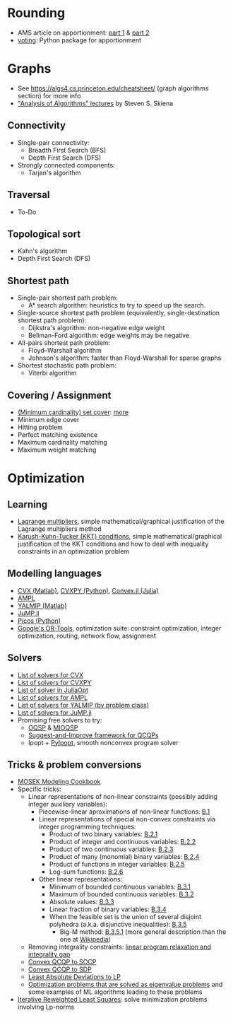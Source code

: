 # Rounding
- AMS article on apportionment: [part 1](http://www.ams.org/publicoutreach/feature-column/fcarc-apportion1) & [part 2](http://www.ams.org/publicoutreach/feature-column/fcarc-apportionii1)
- [voting](https://github.com/crflynn/voting): Python package for apportionment 

# Graphs
- See https://algs4.cs.princeton.edu/cheatsheet/ (graph algorithms section) for more info
- ["Analysis of Algorithms" lectures](https://www3.cs.stonybrook.edu/~skiena/373/videos/) by Steven S. Skiena

## Connectivity
- Single-pair connectivity:
  - Breadth First Search (BFS)
  - Depth First Search (DFS)
- Strongly connected components:
  - Tarjan's algorithm
  
## Traversal
- To-Do

## Topological sort
- Kahn's algorithm
- Depth First Search (DFS)

## Shortest path
- Single-pair shortest path problem:
  - A* search algorithm: heuristics to try to speed up the search.
- Single-source shortest path problem (equivalently, single-destination shortest path problem): 
  - Dijkstra's algorithm: non-negative edge weight
  - Bellman-Ford algorithm: edge weights may be negative
- All-pairs shortest path problem:
  - Floyd–Warshall algorithm
  - Johnson's algorithm: faster than Floyd-Warshall for sparse graphs
- Shortest stochastic path problem:
  - Viterbi algorithm

## Covering / Assignment
- [(Minimum cardinality) set cover](https://en.wikipedia.org/wiki/Set_cover_problem): [more](https://jeremykun.com/2015/05/04/the-many-faces-of-set-cover/)
- Minimum edge cover
- Hitting problem
- Perfect matching existence
- Maximum cardinality matching
- Maximum weight matching


# Optimization
## Learning
- [Lagrange multipliers](http://www.onmyphd.com/?p=lagrange.multipliers), simple mathematical/graphical justification of the Lagrange multipliers method
- [Karush-Kuhn-Tucker (KKT) conditions](http://www.onmyphd.com/?p=kkt.karush.kuhn.tucker), simple mathematical/graphical justification of the KKT conditions and how to deal with inequality constraints in an optimization problem

## Modelling languages
- [CVX (Matlab)](http://cvxr.com/cvx/), [CVXPY (Python)](http://www.cvxpy.org/en/latest/), [Convex.jl (Julia)](https://convexjl.readthedocs.io/en/latest/)
- [AMPL](https://ampl.com/)
- [YALMIP (Matlab)](https://yalmip.github.io/)
- [JuMP.jl](http://www.juliaopt.org/JuMP.jl/latest/)
- [Picos (Python)](http://picos.zib.de/index.html)
- [Google's OR-Tools](https://developers.google.com/optimization), optimization suite: constraint optimization, integer optimization, routing, network flow, assignment 

## Solvers
- [List of solvers for CVX](http://cvxr.com/cvx/doc/solver.html)
- [List of solvers for CVXPY](http://www.cvxpy.org/en/latest/tutorial/advanced/#choosing-a-solver)
- [List of solver in JuliaOpt](http://www.juliaopt.org/)
- [List of solvers for AMPL](https://ampl.com/products/solvers/all-solvers-for-ampl/)
- [List of solvers for YALMIP (by problem class)](https://yalmip.github.io/allsolvers/)
- [List of solvers for JuMP.jl](http://www.juliaopt.org/JuMP.jl/latest/installation.html#Getting-Solvers-1)
- Promising free solvers to try:
  - [OQSP](http://osqp.readthedocs.io/en/latest/) & [MIOQSP](https://github.com/oxfordcontrol/miosqp)
  - [Suggest-and-Improve framework for QCQPs](https://github.com/cvxgrp/qcqp)
  - Ipopt + [PyIpopt](https://github.com/xuy/pyipopt), smooth nonconvex program solver
  
## Tricks & problem conversions
- [MOSEK Modeling Cookbook](https://docs.mosek.com/modeling-cookbook/index.html)
- Specific tricks:
  - Linear representations of non-linear constraints (possibly adding integer auxiliary variables):
    - Piecewise-linear aproximations of non-linear functions: [B.1](http://www.optimization-online.org/DB_FILE/2020/07/7907.pdf)
    - Linear representations of special non-convex constraints via integer programming techniques:
      - Product of two binary variables: [B.2.1](http://www.optimization-online.org/DB_FILE/2020/07/7907.pdf)
      - Product of integer and continuous variables: [B.2.2](http://www.optimization-online.org/DB_FILE/2020/07/7907.pdf)
      - Product of two continuous variables: [B.2.3](http://www.optimization-online.org/DB_FILE/2020/07/7907.pdf)
      - Product of many (monomial) binary variables: [B.2.4](http://www.optimization-online.org/DB_FILE/2020/07/7907.pdf)
      - Product of functions in integer variables: [B.2.5](http://www.optimization-online.org/DB_FILE/2020/07/7907.pdf)
      - Log-sum functions: [B.2.6](http://www.optimization-online.org/DB_FILE/2020/07/7907.pdf)
    - Other linear representations:
      - Minimum of bounded continuous variables: [B.3.1](http://www.optimization-online.org/DB_FILE/2020/07/7907.pdf)
      - Maximum of bounded continuous variables: [B.3.2](http://www.optimization-online.org/DB_FILE/2020/07/7907.pdf)
      - Absolute values: [B.3.3](http://www.optimization-online.org/DB_FILE/2020/07/7907.pdf)
      - Linear fraction of binary variables: [B.3.4](http://www.optimization-online.org/DB_FILE/2020/07/7907.pdf)
      - When the feasible set is the union of several disjoint polyhedra (a.k.a. disjunctive inequalities): [B.3.5](http://www.optimization-online.org/DB_FILE/2020/07/7907.pdf)
        - Big-M method: [B.3.5.1](http://www.optimization-online.org/DB_FILE/2020/07/7907.pdf) (more general description than the one at [Wikipedia](https://en.wikipedia.org/wiki/Big_M_method))
  - Removing integrality constraints: [linear program relaxation and integrality gap](https://en.wikipedia.org/wiki/Linear_programming_relaxation)
  - [Convex QCQP to SOCP](https://math.stackexchange.com/questions/1330896/can-a-convex-qcqp-with-an-additional-linear-constraint-be-converted-into-a-socp)
  - [Convex QCQP to SDP](https://mathoverflow.net/questions/58383/complexity-of-convex-quadratically-constrained-quadratic-programming-qcqp) 
  - [Least Absolute Deviations to LP](https://en.wikipedia.org/wiki/Least_absolute_deviations#Solving_using_linear_programming)
  - [Optimization problems that are solved as eigenvalue problems](https://arxiv.org/pdf/1903.11240.pdf) and some examples of ML algorithms leading to these problems
- [Iterative Reweighted Least Squares](https://cnx.org/contents/krkDdys0@12/Iterative-Reweighted-Least-Squares): solve minimization problems involving Lp-norms
  

